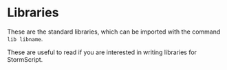 # Libraries

These are the standard libraries, which can be imported with the command `lib libname`.

These are useful to read if you are interested in writing libraries for StormScript.